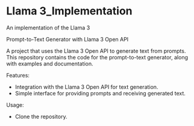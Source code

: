# Llama 3_Implementation
An implementation of the Llama 3

Prompt-to-Text Generator with Llama 3 Open API

A project that uses the Llama 3 Open API to generate text from prompts. This repository contains the code for the prompt-to-text generator, along with examples and documentation.

Features:
- Integration with the Llama 3 Open API for text generation.
- Simple interface for providing prompts and receiving generated text.

Usage:
- Clone the repository.
